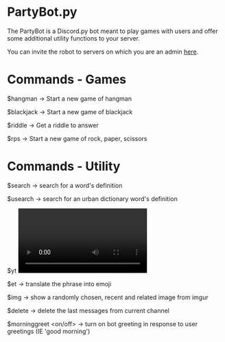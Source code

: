 # PartyBot.py
The PartyBot is a Discord.py bot meant to play games with users and offer some additional utility functions to your server.  

You can invite the robot to servers on which you are an admin <a href="https://discordapp.com/oauth2/authorize?client_id=369851263480889345&scope=bot&permissions=0">here</a>.


# Commands - Games
$hangman -> Start a new game of hangman

$blackjack -> Start a new game of blackjack

$riddle -> Get a riddle to answer

$rps -> Start a new game of rock, paper, scissors 

# Commands - Utility
$search <word> -> search for a word's definition
  
$usearch <word> -> search for an urban dictionary word's definition
  
$yt <video name> -> search for the most relevant YouTube video given the name
  
$et <phrase> -> translate the phrase into emoji
  
$img <name> -> show a randomly chosen, recent and related image from imgur
  
$delete <number> -> delete the last <number> messages from current channel
  
$morninggreet <on/off> -> turn on bot greeting in response to user greetings (IE 'good morning')

